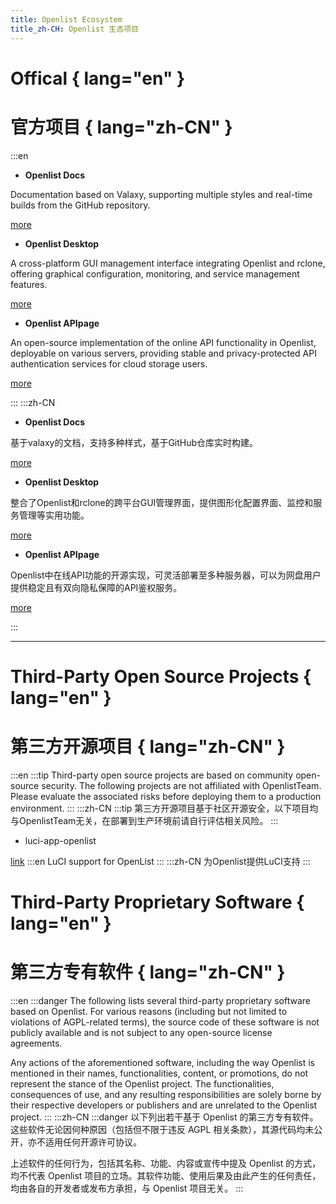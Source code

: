 ```yaml
---
title: Openlist Ecosystem
title_zh-CH: Openlist 生态项目
---
```


# Offical { lang="en" }

# 官方项目 { lang="zh-CN" }

:::en
- **Openlist Docs**  

Documentation based on Valaxy, supporting multiple styles and real-time builds from the GitHub repository.  

[more](./ecosystem/offical_docs)

- **Openlist Desktop**  

A cross-platform GUI management interface integrating Openlist and rclone, offering graphical configuration, monitoring, and service management features.  

[more](./ecosystem/offical_desktop)

- **Openlist APIpage**  

An open-source implementation of the online API functionality in Openlist, deployable on various servers, providing stable and privacy-protected API authentication services for cloud storage users.

[more](./ecosystem/offical_APIpage)

:::
:::zh-CN
- **Openlist Docs**

基于valaxy的文档，支持多种样式，基于GitHub仓库实时构建。

[more](./ecosystem/offical_docs)

- **Openlist Desktop**

整合了Openlist和rclone的跨平台GUI管理界面，提供图形化配置界面、监控和服务管理等实用功能。

[more](./ecosystem/offical_desktop)

- **Openlist APIpage**

Openlist中在线API功能的开源实现，可灵活部署至多种服务器，可以为网盘用户提供稳定且有双向隐私保障的API鉴权服务。

[more](./ecosystem/offical_APIpage)

:::

------

# Third-Party Open Source Projects { lang="en" }

# 第三方开源项目 { lang="zh-CN" }

:::en
:::tip
Third-party open source projects are based on community open-source security. The following projects are not affiliated with OpenlistTeam. Please evaluate the associated risks before deploying them to a production environment.
:::
:::zh-CN
:::tip
第三方开源项目基于社区开源安全，以下项目均与OpenlistTeam无关，在部署到生产环境前请自行评估相关风险。
:::

- luci-app-openlist

[link](https://github.com/sbwml/luci-app-openlist)
:::en
LuCI support for OpenList
:::
:::zh-CN
为Openlist提供LuCI支持
:::

# Third-Party Proprietary Software { lang="en" }

# 第三方专有软件 { lang="zh-CN" }

:::en
:::danger
The following lists several third-party proprietary software based on Openlist. For various reasons (including but not limited to violations of AGPL-related terms), the source code of these software is not publicly available and is not subject to any open-source license agreements.

Any actions of the aforementioned software, including the way Openlist is mentioned in their names, functionalities, content, or promotions, do not represent the stance of the Openlist project. The functionalities, consequences of use, and any resulting responsibilities are solely borne by their respective developers or publishers and are unrelated to the Openlist project.
:::
:::zh-CN
:::danger
以下列出若干基于 Openlist 的第三方专有软件。这些软件无论因何种原因（包括但不限于违反 AGPL 相关条款），其源代码均未公开，亦不适用任何开源许可协议。

上述软件的任何行为，包括其名称、功能、内容或宣传中提及 Openlist 的方式，均不代表 Openlist 项目的立场。其软件功能、使用后果及由此产生的任何责任，均由各自的开发者或发布方承担，与 Openlist 项目无关。
:::